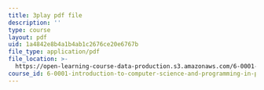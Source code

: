 ```yaml
---
title: 3play pdf file
description: ''
type: course
layout: pdf
uid: 1a4842e8b4a1b4ab1c2676ce20e6767b
file_type: application/pdf
file_location: >-
  https://open-learning-course-data-production.s3.amazonaws.com/6-0001-introduction-to-computer-science-and-programming-in-python-fall-2016/1a4842e8b4a1b4ab1c2676ce20e6767b_P-0w8xWcnDQ.pdf
course_id: 6-0001-introduction-to-computer-science-and-programming-in-python-fall-2016
---
```

